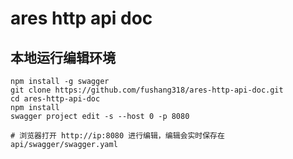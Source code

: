 # ares http api doc


## 本地运行编辑环境
```
npm install -g swagger
git clone https://github.com/fushang318/ares-http-api-doc.git
cd ares-http-api-doc
npm install
swagger project edit -s --host 0 -p 8080

# 浏览器打开 http://ip:8080 进行编辑，编辑会实时保存在 api/swagger/swagger.yaml
```
